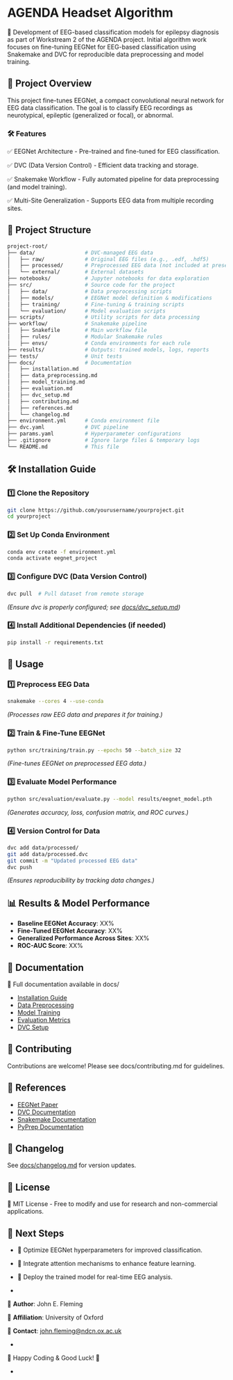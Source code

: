 # AGENDA Headset Algorithm

🚀 Development of EEG-based classification models for epilepsy diagnosis as part of Workstream 2 of the AGENDA project. Initial algorithm work focuses on fine-tuning EEGNet for EEG-based classification using Snakemake and DVC for reproducible data preprocessing and model training.



## 📌 Project Overview
This project fine-tunes EEGNet, a compact convolutional neural network for EEG data classification. The goal is to classify EEG recordings as neurotypical, epileptic (generalized or focal), or abnormal.

### 🛠 Features
✅ EEGNet Architecture - Pre-trained and fine-tuned for EEG classification.

✅ DVC (Data Version Control) - Efficient data tracking and storage.

✅ Snakemake Workflow - Fully automated pipeline for data preprocessing (and model training).

✅ Multi-Site Generalization - Supports EEG data from multiple recording sites.


## 📂 Project Structure
```graphql
project-root/
├── data/                # DVC-managed EEG data
│   ├── raw/             # Original EEG files (e.g., .edf, .hdf5)
│   ├── processed/       # Preprocessed EEG data (not included at present)
│   └── external/        # External datasets
├── notebooks/           # Jupyter notebooks for data exploration
├── src/                 # Source code for the project
│   ├── data/            # Data preprocessing scripts
│   ├── models/          # EEGNet model definition & modifications
│   ├── training/        # Fine-tuning & training scripts
│   └── evaluation/      # Model evaluation scripts
├── scripts/             # Utility scripts for data processing
├── workflow/            # Snakemake pipeline
│   ├── Snakefile        # Main workflow file
│   ├── rules/           # Modular Snakemake rules
│   ├── envs/            # Conda environments for each rule
├── results/             # Outputs: trained models, logs, reports
├── tests/               # Unit tests
├── docs/                # Documentation
│   ├── installation.md
│   ├── data_preprocessing.md
│   ├── model_training.md
│   ├── evaluation.md
│   ├── dvc_setup.md
│   ├── contributing.md
│   ├── references.md
│   └── changelog.md
├── environment.yml      # Conda environment file
├── dvc.yaml             # DVC pipeline
├── params.yaml          # Hyperparameter configurations
├── .gitignore           # Ignore large files & temporary logs
└── README.md            # This file
```

## 🛠 Installation Guide

### 1️⃣ Clone the Repository
```bash
git clone https://github.com/yourusername/yourproject.git
cd yourproject
```

### 2️⃣ Set Up Conda Environment
```bash
conda env create -f environment.yml
conda activate eegnet_project
```

### 3️⃣ Configure DVC (Data Version Control)
```bash
dvc pull  # Pull dataset from remote storage
```

_(Ensure dvc is properly configured; see [docs/dvc_setup.md](docs/dvc_setup.md))_

### 4️⃣ Install Additional Dependencies (if needed)
```bash
pip install -r requirements.txt
```


## 🚀 Usage

### 1️⃣ Preprocess EEG Data
```bash
snakemake --cores 4 --use-conda
```

_(Processes raw EEG data and prepares it for training.)_

### 2️⃣ Train & Fine-Tune EEGNet
```bash
python src/training/train.py --epochs 50 --batch_size 32
```

_(Fine-tunes EEGNet on preprocessed EEG data.)_ 

### 3️⃣ Evaluate Model Performance
```bash
python src/evaluation/evaluate.py --model results/eegnet_model.pth
```

_(Generates accuracy, loss, confusion matrix, and ROC curves.)_

### 4️⃣ Version Control for Data
```bash
dvc add data/processed/
git add data/processed.dvc
git commit -m "Updated processed EEG data"
dvc push
```
_(Ensures reproducibility by tracking data changes.)_


## 📊 Results & Model Performance
- __Baseline EEGNet Accuracy__: XX%
- __Fine-Tuned EEGNet Accuracy__: XX%
- __Generalized Performance Across Sites__: XX%
- __ROC-AUC Score__: XX%



## 📝 Documentation
📖 Full documentation available in docs/

- [Installation Guide](docs/installation.md)
- [Data Preprocessing](docs/data_preprocessing.md)
- [Model Training](docs/model_training.md)
- [Evaluation Metrics](docs/evaluation.md)
- [DVC Setup](docs/dvc_setup.md)



## 🤝 Contributing
Contributions are welcome! Please see docs/contributing.md for guidelines.



## 🔗 References
- [EEGNet Paper](https://arxiv.org/abs/1611.08024)
- [DVC Documentation](https://dvc.org/doc)
- [Snakemake Documentation](https://snakemake.readthedocs.io/en/stable/)
- [PyPrep Documentation](https://pyprep.readthedocs.io/en/stable/)



## 📅 Changelog

See [docs/changelog.md](docs/changelog.md) for version updates.



## 📜 License
📝 MIT License - Free to modify and use for research and non-commercial applications.



## 🎯 Next Steps
- 📌 Optimize EEGNet hyperparameters for improved classification.
- 📌 Integrate attention mechanisms to enhance feature learning.
- 📌 Deploy the trained model for real-time EEG analysis.

-

🔹 __Author__: John E. Fleming

🔹 __Affiliation__: University of Oxford

🔹 __Contact__: john.fleming@ndcn.ox.ac.uk

-

🚀 Happy Coding & Good Luck! 🎉

-
